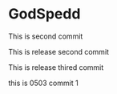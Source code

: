 # GodSpedd


This is second commit


This is release second commit


This is release thired commit


this is 0503 commit 1